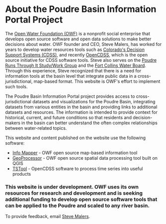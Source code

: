 # About the Poudre Basin Information Portal Project #

The [Open Water Foundation (OWF)](http://openwaterfoundation.org) is a nonprofit social enterprise
that develops open source software and open data solutions to make better decisions about water.
OWF founder and CEO, Steve Malers, has worked for years to develop water resources tools such as
[Colorado's Decision Support Systems (CDSS)](https://www.colorado.gov/cdss),
and recently [OpenCDSS](http://opencdss.state.co.us/opencdss/),
which is the open source initiative for CDSS software tools.
Steve also serves on the 
[Poudre Runs Through It Study/Work Group](https://watercenter.colostate.edu/prti/)
and the [Fort Collins Water Board](https://www.fcgov.com/cityclerk/water).
Through this experience, Steve recognized that there is a need for information tools at the basin level
that integrate public data in a cross-jurisdictional, map-based format.
This website is OWF's effort to implement such tools.

The Poudre Basin Information Portal project provides access to cross-jurisdictional
datasets and visualizations for the Poudre Basin,
integrating datasets from various entities in the basin and providing
links to additional datasets and resources.
The information is intended to provide context for historical, current,
and future conditions so that residents and decision-makers in the basin
can better understand the often complex relationships between water-related topics.

This website and content published on the website use the following software:

* [Info Mapper](https://github.com/OpenWaterFoundation/owf-app-info-mapper-ng) - OWF open source map-based information tool
* [GeoProcessor](http://software.openwaterfoundation.org/geoprocessor/latest/doc-user/) - OWF open source spatial data processing tool built on QGIS
* [TSTool](http://opencdss.state.co.us/opencdss/tstool/) - OpenCDSS software to process time series into useful products

### **This website is under development.  OWF uses its own resources for research and development and is seeking additional funding to develop open source software tools that can be applied to the Poudre and scaled to any river basin.**

To provide feedback, email [Steve Malers](mailto://steve.malers@openwaterfoundation.org).
